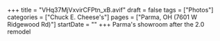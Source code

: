 +++
title = "VHq37MjVxvirCFPtn_xB.avif"
draft = false
tags = ["Photos"]
categories = ["Chuck E. Cheese's"]
pages = ["Parma, OH (7601 W Ridgewood Rd)"]
startDate = ""
+++
Parma's showroom after the 2.0 remodel
